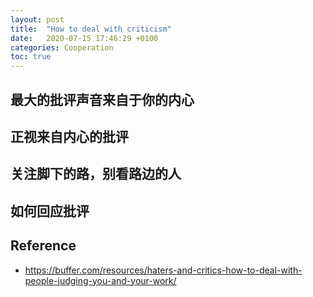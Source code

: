 ```yaml
---
layout: post
title:  "How to deal with criticism"
date:   2020-07-15 17:46:29 +0100
categories: Cooperation
toc: true
---
```


## 最大的批评声音来自于你的内心
## 正视来自内心的批评
## 关注脚下的路，别看路边的人
## 如何回应批评

## Reference

* <https://buffer.com/resources/haters-and-critics-how-to-deal-with-people-judging-you-and-your-work/>
